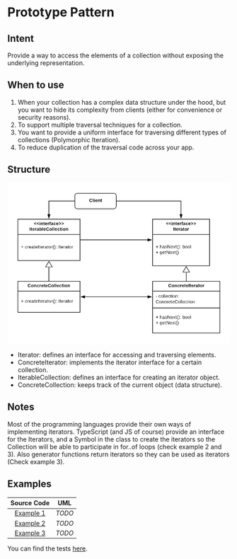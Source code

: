 # Prototype Pattern

## Intent

Provide a way to access the elements of a collection without exposing the underlying representation.

## When to use

1. When your collection has a complex data structure under the hood, but you want to hide its complexity from clients (either for convenience or security reasons).
2. To support multiple traversal techniques for a collection.
3. You want to provide a uniform interface for traversing different types of collections (Polymorphic Iteration).
4. To reduce duplication of the traversal code across your app.

## Structure

<p align="center">
  <img src="figures/figure_1.png">
</p>

- Iterator: defines an interface for accessing and traversing elements.
- ConcreteIterator: implements the iterator interface for a certain collection.
- IterableCollection: defines an interface for creating an iterator object.
- ConcreteCollection: keeps track of the current object (data structure).

## Notes

Most of the programming languages provide their own ways of implementing iterators. TypeScript (and JS of course) provide an interface for the Iterators, and a Symbol in the class to create the iterators so the Collection will be able to participate in for..of loops (check example 2 and 3). Also generator functions return iterators so they can be used as iterators (Check example 3).

## Examples

|        Source Code        |  UML   |
| :-----------------------: | :----: |
| [Example 1](example_1.ts) | _TODO_ |
| [Example 2](example_2.ts) | _TODO_ |
| [Example 3](example_3.ts) | _TODO_ |

You can find the tests [here](index.test.ts).
